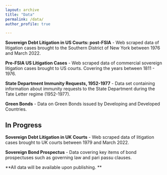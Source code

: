 ```yaml
---
layout: archive
title: "Data"
permalink: /data/
author_profile: true

---
```

  

**Sovereign Debt Litigation in US Courts: post-FSIA**  - Web scraped data of litigation cases brought to the Southern District of New York between 1976 and March 2022.

**Pre-FSIA US Litigation Cases** - Web scraped data of commercial sovereign litigation cases brought to US courts. Covering the years between 1811 - 1976.

**State Department Immunity Requests, 1952-1977** - Data set containing information about immunity requests to the State Department during the Tate Letter regime (1952-1977).

**Green Bonds** - Data on Green Bonds issued by Developing and Developed Countries.


## In Progress


**Sovereign Debt Litigation in UK Courts** - Web scraped data of litigation cases brought to UK courts between 1979 and March 2022.

**Sovereign Bond Prospectus** -  Data covering key items of bond prospectuses such as governing law and pari passu clauses.


**All data will be available upon publishing. **







